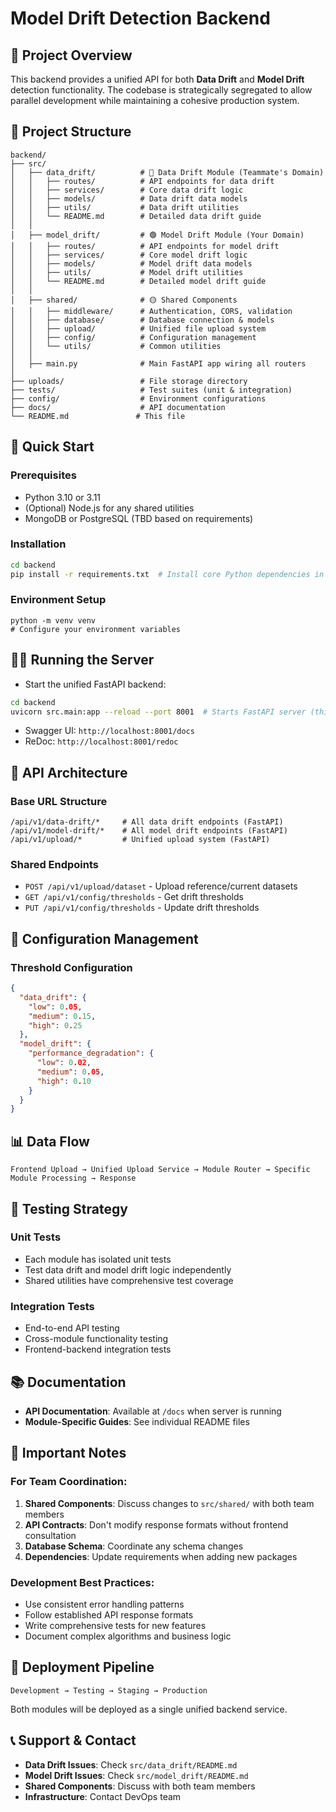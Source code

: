 # Model Drift Detection Backend

## 🎯 Project Overview

This backend provides a unified API for both **Data Drift** and **Model Drift** detection functionality. The codebase is strategically segregated to allow parallel development while maintaining a cohesive production system.

## 📁 Project Structure

```
backend/
├── src/
│   ├── data_drift/          # 🔵 Data Drift Module (Teammate's Domain)
│   │   ├── routes/          # API endpoints for data drift
│   │   ├── services/        # Core data drift logic
│   │   ├── models/          # Data drift data models
│   │   ├── utils/           # Data drift utilities
│   │   └── README.md        # Detailed data drift guide
│   │
│   ├── model_drift/         # 🟢 Model Drift Module (Your Domain)
│   │   ├── routes/          # API endpoints for model drift
│   │   ├── services/        # Core model drift logic
│   │   ├── models/          # Model drift data models
│   │   ├── utils/           # Model drift utilities
│   │   └── README.md        # Detailed model drift guide
│   │
│   ├── shared/              # 🟡 Shared Components
│   │   ├── middleware/      # Authentication, CORS, validation
│   │   ├── database/        # Database connection & models
│   │   ├── upload/          # Unified file upload system
│   │   ├── config/          # Configuration management
│   │   └── utils/           # Common utilities
│   │
│   ├── main.py              # Main FastAPI app wiring all routers
│
├── uploads/                 # File storage directory
├── tests/                   # Test suites (unit & integration)
├── config/                  # Environment configurations
├── docs/                    # API documentation
└── README.md               # This file
```

## 🚀 Quick Start

### Prerequisites
- Python 3.10 or 3.11  
- (Optional) Node.js for any shared utilities
- MongoDB or PostgreSQL (TBD based on requirements)

### Installation
```bash
cd backend
pip install -r requirements.txt  # Install core Python dependencies in your venv (FastAPI, pandas, scipy, etc.)
```

### Environment Setup
```
python -m venv venv
# Configure your environment variables
```

## 🏃‍♂️ Running the Server

- Start the unified FastAPI backend:

```bash
cd backend
uvicorn src.main:app --reload --port 8001  # Starts FastAPI server (this changes according to how YOU or me will modify data drift or Model drift, so there is no CONFUSION !!!!)
```

- Swagger UI: `http://localhost:8001/docs`  
- ReDoc: `http://localhost:8001/redoc`

## 🔌 API Architecture

### Base URL Structure
```
/api/v1/data-drift/*     # All data drift endpoints (FastAPI)
/api/v1/model-drift/*    # All model drift endpoints (FastAPI)
/api/v1/upload/*         # Unified upload system (FastAPI)
```

### Shared Endpoints
- `POST /api/v1/upload/dataset` - Upload reference/current datasets
- `GET /api/v1/config/thresholds` - Get drift thresholds
- `PUT /api/v1/config/thresholds` - Update drift thresholds

## 🔧 Configuration Management

### Threshold Configuration
```json
{
  "data_drift": {
    "low": 0.05,
    "medium": 0.15,
    "high": 0.25
  },
  "model_drift": {
    "performance_degradation": {
      "low": 0.02,
      "medium": 0.05,
      "high": 0.10
    }
  }
}
```

## 📊 Data Flow

```
Frontend Upload → Unified Upload Service → Module Router → Specific Module Processing → Response
```

## 🧪 Testing Strategy

### Unit Tests
- Each module has isolated unit tests
- Test data drift and model drift logic independently
- Shared utilities have comprehensive test coverage

### Integration Tests
- End-to-end API testing
- Cross-module functionality testing
- Frontend-backend integration tests

## 📚 Documentation

- **API Documentation**: Available at `/docs` when server is running
- **Module-Specific Guides**: See individual README files

## 🚨 Important Notes

### For Team Coordination:
1. **Shared Components**: Discuss changes to `src/shared/` with both team members
2. **API Contracts**: Don't modify response formats without frontend consultation
3. **Database Schema**: Coordinate any schema changes
4. **Dependencies**: Update requirements when adding new packages

### Development Best Practices:
- Use consistent error handling patterns
- Follow established API response formats
- Write comprehensive tests for new features
- Document complex algorithms and business logic

## 🔄 Deployment Pipeline

```
Development → Testing → Staging → Production
```

Both modules will be deployed as a single unified backend service.

## 📞 Support & Contact

- **Data Drift Issues**: Check `src/data_drift/README.md`
- **Model Drift Issues**: Check `src/model_drift/README.md`
- **Shared Components**: Discuss with both team members
- **Infrastructure**: Contact DevOps team


